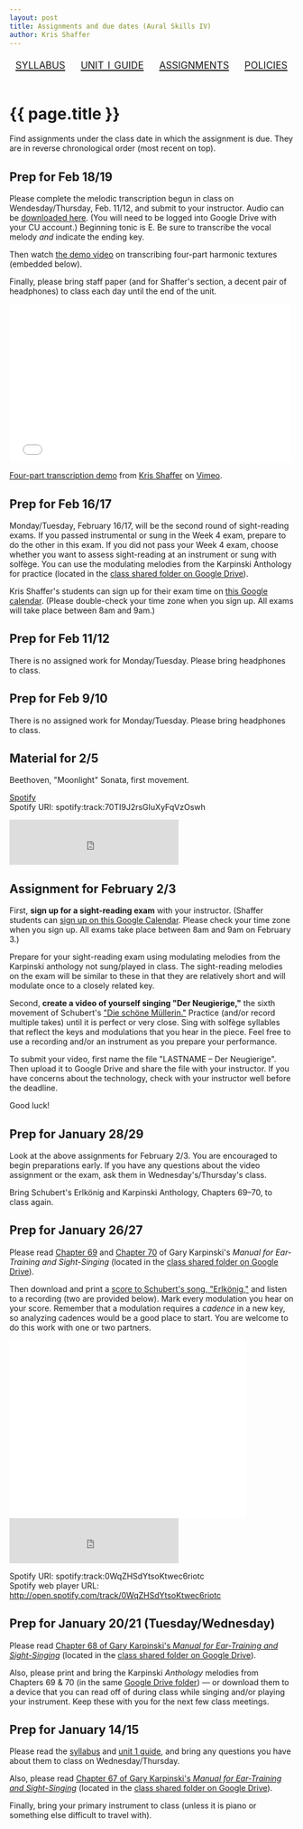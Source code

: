 ```yaml
---
layout: post
title: Assignments and due dates (Aural Skills IV)
author: Kris Shaffer
---
```


<div style="text-align: center; font-size: 1.75em; font-variant: small-caps"><a href="./auralskills4.html">syllabus</a>&nbsp;&nbsp;&nbsp;&nbsp;<a href="./as4-unit1.html">unit i guide</a>&nbsp;&nbsp;&nbsp;&nbsp;<a href="./as4-assign.html">assignments</a>&nbsp;&nbsp;&nbsp;&nbsp;<a href="./policies.html">policies</a></div><br/>

# {{ page.title }} #

Find assignments under the class date in which the assignment is due. They are in reverse chronological order (most recent on top).

<!--
## Prep for Feb 23/24

Second, please transcribe *all four parts* (two violins, viola, and cello) to [this musical excerpt](https://drive.google.com/a/colorado.edu/file/d/0B9o4hmKNoi6cd2MwbEZKN29Cb0k/view?usp=sharing), and provide appropriate harmonic labels (key(s), Roman numerals, and figured bass/inversions). The beginning tonic is A. Use your ears to determine the mode (major/minor), if/when/where it modulates, and the meter. This is the first of several take-home four-part transcription opportunities. You only need pass two of them to pass the objective that counts towards your grade (see [syllabus](auralskills4.html)), so you are more than welcome to consider this first attempt a practice exercise. 

Before beginning the four-part transcription, you may find it helpful to watch a demo video I created to guide you through my approach to this kind of task. It is embedded below.
-->

## Prep for Feb 18/19

Please complete the melodic transcription begun in class on Wendesday/Thursday, Feb. 11/12, and submit to your instructor. Audio can be [downloaded here](https://drive.google.com/a/colorado.edu/file/d/0B9o4hmKNoi6cdXlYcjA3UXRSVEE/view?usp=sharing). (You will need to be logged into Google Drive with your CU account.) Beginning tonic is E. Be sure to transcribe the vocal melody *and* indicate the ending key. 

Then watch [the demo video](https://vimeo.com/119572881) on transcribing four-part harmonic textures (embedded below).

Finally, please bring staff paper (and for Shaffer's section, a decent pair of headphones) to class each day until the end of the unit.

<iframe src="//player.vimeo.com/video/119572881" width="500" height="281" frameborder="0" webkitallowfullscreen mozallowfullscreen allowfullscreen></iframe> <p><a href="http://vimeo.com/119572881">Four-part transcription demo</a> from <a href="http://vimeo.com/user11692346">Kris Shaffer</a> on <a href="https://vimeo.com">Vimeo</a>.</p>

## Prep for Feb 16/17

Monday/Tuesday, February 16/17, will be the second round of sight-reading exams. If you passed instrumental or sung in the Week 4 exam, prepare to do the other in this exam. If you did not pass your Week 4 exam, choose whether you want to assess sight-reading at an instrument or sung with solfège. You can use the modulating melodies from the Karpinski Anthology for practice (located in the [class shared folder on Google Drive](https://drive.google.com/a/colorado.edu/folderview?id=0B9o4hmKNoi6cUEltQjJYREdhRE0&usp=sharing)).

Kris Shaffer's students can sign up for their exam time on [this Google calendar](https://www.google.com/calendar/selfsched?sstoken=UVBSdnp2TjN5X3lvfGRlZmF1bHR8MDA3M2NiNTMyNjU1OGM3YmIxY2EwMGM1NzllM2VhMjY). (Please double-check your time zone when you sign up. All exams will take place between 8am and 9am.)

## Prep for Feb 11/12

There is no assigned work for Monday/Tuesday. Please bring headphones to class.

## Prep for Feb 9/10

There is no assigned work for Monday/Tuesday. Please bring headphones to class.

## Material for 2/5

Beethoven, "Moonlight" Sonata, first movement.

[Spotify](http://open.spotify.com/track/70TI9J2rsGIuXyFqVzOswh)  
Spotify URI: spotify:track:70TI9J2rsGIuXyFqVzOswh

<iframe src="https://embed.spotify.com/?uri=spotify:track:70TI9J2rsGIuXyFqVzOswh" width="300" height="80" frameborder="0" allowtransparency="true"></iframe><br/>


## Assignment for February 2/3

First, **sign up for a sight-reading exam** with your instructor. (Shaffer students can [sign up on this Google Calendar](https://www.google.com/calendar/selfsched?sstoken=UVBSdnp2TjN5X3lvfGRlZmF1bHR8MDA3M2NiNTMyNjU1OGM3YmIxY2EwMGM1NzllM2VhMjY). Please check your time zone when you sign up. All exams take place between 8am and 9am on February 3.)

Prepare for your sight-reading exam using modulating melodies from the Karpinski anthology not sung/played in class. The sight-reading melodies on the exam will be similar to these in that they are relatively short and will modulate once to a closely related key.

Second, **create a video of yourself singing "Der Neugierige,"** the sixth movement of Schubert's ["Die schöne Müllerin."](http://petrucci.mus.auth.gr/imglnks/usimg/f/f6/IMSLP03233-Schubert_dsm_em.pdf) Practice (and/or record multiple takes) until it is perfect or very close. Sing with solfège syllables that reflect the keys and modulations that you hear in the piece. Feel free to use a recording and/or an instrument as you prepare your performance.

To submit your video, first name the file "LASTNAME – Der Neugierige". Then upload it to Google Drive and share the file with your instructor. If you have concerns about the technology, check with your instructor well before the deadline.

Good luck!

## Prep for January 28/29

Look at the above assignments for February 2/3. You are encouraged to begin preparations early. If you have any questions about the video assignment or the exam, ask them in Wednesday's/Thursday's class.

Bring Schubert's Erlkönig and Karpinski Anthology, Chapters 69–70, to class again.


## Prep for January 26/27

Please read [Chapter 69]() and [Chapter 70]() of Gary Karpinski's *Manual for Ear-Training and Sight-Singing* (located in the [class shared folder on Google Drive](https://drive.google.com/a/colorado.edu/folderview?id=0B9o4hmKNoi6cUEltQjJYREdhRE0&usp=sharing)).

Then download and print a [score to Schubert's song, "Erlkönig,"](http://petrucci.mus.auth.gr/imglnks/usimg/7/7c/IMSLP15041-SchubertD328_Erlk__nig_4th_version.pdf) and listen to a recording (two are provided below). Mark every modulation you hear on your score. Remember that a modulation requires a *cadence* in a new key, so analyzing cadences would be a good place to start. You are welcome to do this work with one or two partners. 

<iframe width="420" height="315" src="//www.youtube.com/embed/C3nxyS8wf8E" frameborder="0" allowfullscreen></iframe><br/>

<iframe src="https://embed.spotify.com/?uri=spotify:track:0WqZHSdYtsoKtwec6riotc" width="300" height="80" frameborder="0" allowtransparency="true"></iframe>

Spotify URI: spotify:track:0WqZHSdYtsoKtwec6riotc  
Spotify web player URL: http://open.spotify.com/track/0WqZHSdYtsoKtwec6riotc

## Prep for January 20/21 (Tuesday/Wednesday)

Please read [Chapter 68 of Gary Karpinski's *Manual for Ear-Training and Sight-Singing*](https://drive.google.com/a/colorado.edu/file/d/0B9o4hmKNoi6cWDJMTWhkc1pkUVE/view?usp=sharing) (located in the [class shared folder on Google Drive](https://drive.google.com/a/colorado.edu/folderview?id=0B9o4hmKNoi6cUEltQjJYREdhRE0&usp=sharing)). 

Also, please print and bring the Karpinski *Anthology* melodies from Chapters 69 & 70 (in the same [Google Drive folder](https://drive.google.com/a/colorado.edu/folderview?id=0B9o4hmKNoi6cUEltQjJYREdhRE0&usp=sharing)) — or download them to a device that you can read off of during class while singing and/or playing your instrument. Keep these with you for the next few class meetings.

## Prep for January 14/15

Please read the [syllabus](auralskills4.html) and [unit 1 guide](as4-unit1.html), and bring any questions you have about them to class on Wednesday/Thursday.

Also, please read [Chapter 67 of Gary Karpinski's *Manual for Ear-Training and Sight-Singing*](https://drive.google.com/a/colorado.edu/file/d/0B9o4hmKNoi6cTUhxVnFjNzVTV3c/view?usp=sharing) (located in the [class shared folder on Google Drive](https://drive.google.com/a/colorado.edu/folderview?id=0B9o4hmKNoi6cUEltQjJYREdhRE0&usp=sharing)).

Finally, bring your primary instrument to class (unless it is piano or something else difficult to travel with).

